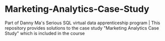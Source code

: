 # Marketing-Analytics-Case-Study
Part of Danny Ma's Serious SQL virtual data apprenticeship program | This repository provides solutions to the case study "Marketing Analytics Case Study" which is included in the course
